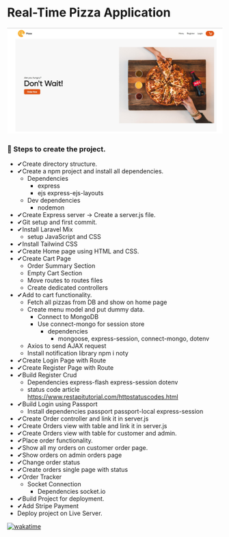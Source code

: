 # Real-Time Pizza Application
<img src="https://raw.githubusercontent.com/pranjalshikhar/real-time-pizza-app/main/Snapshot.jpg">


### 🚀 Steps to create the project.
- ✔Create directory structure.
- ✔Create a npm project and install all dependencies.
    - Dependencies
        - express
        - ejs express-ejs-layouts
    - Dev dependencies
        - nodemon
- ✔Create Express server -> Create a server.js file.
- ✔Git setup and first commit.
- ✔Install Laravel Mix
    - setup JavaScript and CSS
- ✔Install Tailwind CSS
- ✔Create Home page using HTML and CSS.
- ✔Create Cart Page
    - Order Summary Section
    - Empty Cart Section
    - Move routes to routes files
    - Create dedicated controllers
- ✔Add to cart functionality.
    - Fetch all pizzas from DB and show on home page
    - Create menu model and put dummy data.
        - Connect to MongoDB
        - Use connect-mongo for session store
            - dependencies
                - mongoose, express-session, connect-mongo, dotenv
    - Axios to send AJAX request
    - Install notification library npm i noty
- ✔Create Login Page with Route
- ✔Create Register Page with Route
- ✔Build Register Crud
    - Dependencies express-flash express-session dotenv
    - status code article https://www.restapitutorial.com/httpstatuscodes.html
- ✔Build Login using Passport
    - Install dependencies passport passport-local express-session
- ✔Create Order controller and link it in server.js
- ✔Create Orders view with table and link it in server.js
- ✔Create Orders view with table for customer and admin.
- ✔Place order functionality.
- ✔Show all my orders on customer order page.
- ✔Show orders on admin orders page
- ✔Change order status
- ✔Create orders single page with status
- ✔Order Tracker
    - Socket Connection
        - Dependencies socket.io
- ✔Build Project for deployment.
- ✔Add Stripe Payment
- Deploy project on Live Server.


[![wakatime](https://wakatime.com/badge/github/pranjalshikhar/real-time-pizza-app.svg)](https://wakatime.com/badge/github/pranjalshikhar/real-time-pizza-app)
